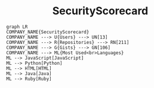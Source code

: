 <h1 align="center">SecurityScorecard</h1>

```mermaid
graph LR
COMPANY_NAME{SecurityScorecard}
COMPANY_NAME ---> U{Users} ---> UN[13]
COMPANY_NAME ---> R{Repositories} ---> RN[211]
COMPANY_NAME ---> G{Gists} ---> GN[106]
COMPANY_NAME ---> ML{Most Used<br>Languages}
ML --> JavaScript[JavaScript]
ML --> Python[Python]
ML --> HTML[HTML]
ML --> Java[Java]
ML --> Ruby[Ruby]
```
